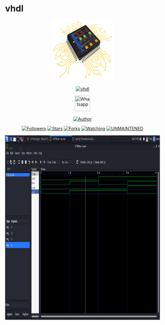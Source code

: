 # vhdl
<p align="center">
  <img src="https://raw.githubusercontent.com/MUKESHKUMAR2001/vhdl/main/media/vhdl.png" width="200" height="200"/>
</p>
<p align="center">
<a href="#"><img title="vhdl" src="https://img.shields.io/badge/-%20vhdl-green%3FcolorA%3D%2523ff0000%26colorB%3D%2523017e40"></a>
</p>
<p align="center">
  <a href="https://wa.me/+916006511429"><img title="Whatsapp" src="https://simpleicons.org/icons/whatsapp.svg" width="50" height="50"></a>
</p>
<p align="center">
<a href="https://github.com/MUKESHKUMAR2001"><img title="Author" src="https://img.shields.io/badge/Author-mukesh%20kumar-red.svg?style=for-the-badge&logo=github"></a>
</p>
<p align="center">
<a href="https://github.com/MUKESHKUMAR2001/followers"><img title="Followers" src="https://img.shields.io/github/followers/MUKESHKUMAR2001?color=blue&style=flat-square"></a>
<a href="https://github.com/MUKESHKUMAR2001/stargazers/"><img title="Stars" src="https://img.shields.io/github/stars/MUKESHKUMAR2001/vhdl?color=red&style=flat-square"></a>
<a href="https://github.com/MUKESHKUMAR2001/vhdl/network/members"><img title="Forks" src="https://img.shields.io/github/forks/MUKESHKUMAR2001/vhdl?color=red&style=flat-square"></a>
<a href="https://github.com/MUKESHKUMAR2001/vhdl/watchers"><img title="Watching" src="https://img.shields.io/github/watchers/MUKESHKUMAR2001/vhdl?label=Watchers&color=blue&style=flat-square"></a>
<a href="#"><img title="UNMAINTENED" src="https://img.shields.io/badge/UNMAINTENED-YES-blue.svg"></a>
</p>
<p align="center">
  <a href="#"><img src="https://raw.githubusercontent.com/MUKESHKUMAR2001/vhdl/main/media/vhdl1v.png" width="900" height="600"/></a>
</p>
  
  


